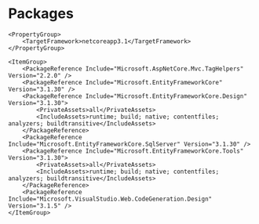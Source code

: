 # Packages

<Project Sdk="Microsoft.NET.Sdk.Web">

	<PropertyGroup>
		<TargetFramework>netcoreapp3.1</TargetFramework>
	</PropertyGroup>

	<ItemGroup>
		<PackageReference Include="Microsoft.AspNetCore.Mvc.TagHelpers" Version="2.2.0" />
		<PackageReference Include="Microsoft.EntityFrameworkCore" Version="3.1.30" />
		<PackageReference Include="Microsoft.EntityFrameworkCore.Design" Version="3.1.30">
			<PrivateAssets>all</PrivateAssets>
			<IncludeAssets>runtime; build; native; contentfiles; analyzers; buildtransitive</IncludeAssets>
		</PackageReference>
		<PackageReference Include="Microsoft.EntityFrameworkCore.SqlServer" Version="3.1.30" />
		<PackageReference Include="Microsoft.EntityFrameworkCore.Tools" Version="3.1.30">
			<PrivateAssets>all</PrivateAssets>
			<IncludeAssets>runtime; build; native; contentfiles; analyzers; buildtransitive</IncludeAssets>
		</PackageReference>
		<PackageReference Include="Microsoft.VisualStudio.Web.CodeGeneration.Design" Version="3.1.5" />
	</ItemGroup>

</Project>
